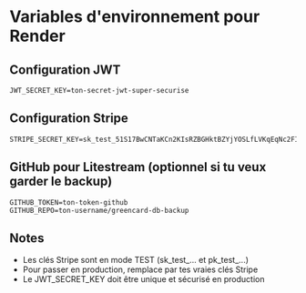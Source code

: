 # Variables d'environnement pour Render

## Configuration JWT
```
JWT_SECRET_KEY=ton-secret-jwt-super-securise
```

## Configuration Stripe
```
STRIPE_SECRET_KEY=sk_test_51S17BwCNTaKCn2KIsRZBGHktBZYjYOSLfLVKqEqNc2FIE2L8T4KKVW7ej5N4GqOJ0ufPW5YZ9QXCcK5dW
```

## GitHub pour Litestream (optionnel si tu veux garder le backup)
```
GITHUB_TOKEN=ton-token-github
GITHUB_REPO=ton-username/greencard-db-backup
```

## Notes
- Les clés Stripe sont en mode TEST (sk_test_... et pk_test_...)
- Pour passer en production, remplace par tes vraies clés Stripe
- Le JWT_SECRET_KEY doit être unique et sécurisé en production
